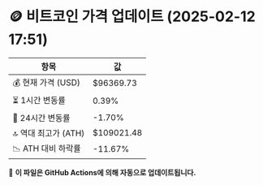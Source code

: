 # 🪙 비트코인 가격 업데이트 (2025-02-12 17:51)

| 항목                | 값 |
|--------------------|----------------|
| 💰 현재 가격 (USD) | $96369.73 |
| ⏳ 1시간 변동률    | 0.39% |
| 📆 24시간 변동률   | -1.70% |
| 🔝 역대 최고가 (ATH) | $109021.48 |
| 📉 ATH 대비 하락률 | -11.67% |

🔄 **이 파일은 GitHub Actions에 의해 자동으로 업데이트됩니다.**
